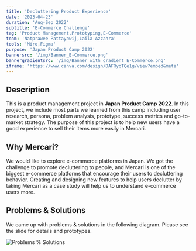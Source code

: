```yaml
---
title: 'Decluttering Product Experience'
date: '2023-04-23'
duration: 'Aug-Sep 2022'
subtitle: 'E-Commerce Challenge'
tag: 'Product Management,Prototyping,E-Commerce'
team: 'Natprawee Pattayawij,Laila Azzahra'
tools: 'Miro,Figma'
purpose: 'Japan Product Camp 2022'
bannersrc: '/img/Banner_E-Commerce.png'
bannergradientsrc: '/img/Banner with gradient_E-Commerce.png'
iframe: 'https://www.canva.com/design/DAFRyqTQe1g/view?embed&meta'
---
```


## Description
This is a product management project in **Japan Product Camp 2022**. In this project, we include most parts we learned from this camp including user research, persona, problem analysis, prototype, success metrics and go-to-market strategy. The purpose of this project is to help new users have a good experience to sell their items more easily in Mercari.

## Why Mercari?
We would like to explore e-commerce platforms in Japan. We got the challenge to promote decluttering to people, and Mercari is one of the biggest e-commerce platforms that encourage their users to decluttering behavior. Creating and designing new features to help users declutter by taking Mercari as a case study will help us to understand e-commerce users more.

## Problems & Solutions
We came up with problems & solutions in the following diagram. Please see the slide for details and prototypes.

![Problems % Solutions](/img/E-Commerce_Summary.png "Problems & Solutions")



